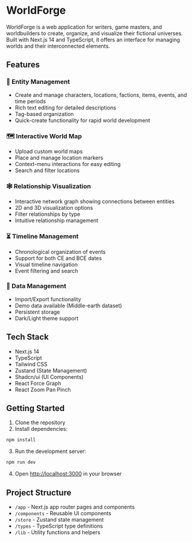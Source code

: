 # WorldForge

WorldForge is a web application for writers, game masters, and worldbuilders to create, organize, and visualize their fictional universes. Built with Next.js 14 and TypeScript, it offers an interface for managing worlds and their interconnected elements.

## Features

### 📝 Entity Management
- Create and manage characters, locations, factions, items, events, and time periods
- Rich text editing for detailed descriptions
- Tag-based organization
- Quick-create functionality for rapid world development

### 🗺️ Interactive World Map
- Upload custom world maps
- Place and manage location markers
- Context-menu interactions for easy editing
- Search and filter locations

### 🕸️ Relationship Visualization
- Interactive network graph showing connections between entities
- 2D and 3D visualization options
- Filter relationships by type
- Intuitive relationship management

### ⏳ Timeline Management
- Chronological organization of events
- Support for both CE and BCE dates
- Visual timeline navigation
- Event filtering and search

### 💾 Data Management
- Import/Export functionality
- Demo data available (Middle-earth dataset)
- Persistent storage
- Dark/Light theme support

## Tech Stack

- Next.js 14
- TypeScript
- Tailwind CSS
- Zustand (State Management)
- Shadcn/ui (UI Components)
- React Force Graph
- React Zoom Pan Pinch

## Getting Started

1. Clone the repository
2. Install dependencies:
```bash
npm install
```

3. Run the development server:
```bash
npm run dev
```

4. Open [http://localhost:3000](http://localhost:3000) in your browser

## Project Structure

- `/app` - Next.js app router pages and components
- `/components` - Reusable UI components
- `/store` - Zustand state management
- `/types` - TypeScript type definitions
- `/lib` - Utility functions and helpers

